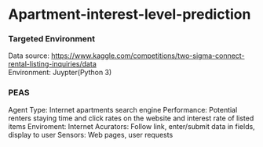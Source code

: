 # Apartment-interest-level-prediction

### Targeted Environment
Data source: https://www.kaggle.com/competitions/two-sigma-connect-rental-listing-inquiries/data  
Environment: Juypter(Python 3)

### PEAS
Agent Type: Internet apartments search engine
Performance: Potential renters staying time and click rates on the website and interest rate of listed items
Enviroment: Internet
Acurators: Follow link, enter/submit data in fields, display to user
Sensors: Web pages, user requests
